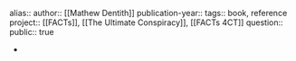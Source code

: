 alias::
author:: [[Mathew Dentith]] 
publication-year::
tags:: book, reference
project:: [[FACTs]], [[The Ultimate Conspiracy]], [[FACTs 4CT]] 
question::
public:: true

-